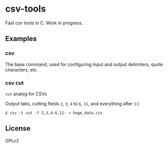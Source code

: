 
# csv-tools

Fast csv tools in C. Work in progress.

## Examples

### csv

The base command, used for configuring input and output delimiters, quote
characters, etc.

### csv cut

`cut` analog for CSVs

Output tabs, cutting fields `2`, `3`, `4` to `6`, `11`, and everything after `11`:

    $ csv -t cut -f 2,3,4-6,11- < huge_data.csv

## License

  GPLv2
